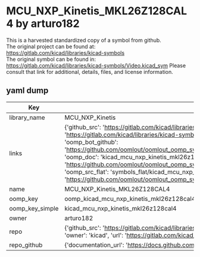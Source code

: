# MCU_NXP_Kinetis_MKL26Z128CAL4 by arturo182  
This is a harvested standardized copy of a symbol from github.  
The original project can be found at:  
https://gitlab.com/kicad/libraries/kicad-symbols  
The original symbol can be found in:
https://gitlab.com/kicad/libraries/kicad-symbols/Video.kicad_sym
Please consult that link for additional, details, files, and license information.  
## yaml dump  
| Key | Value |  
| --- | --- |  
| library_name | MCU_NXP_Kinetis |  
| links | {'github_src': 'https://gitlab.com/kicad/libraries/kicad-symbols/Video.kicad_sym', 'github_src_repo': 'https://gitlab.com/kicad/libraries/kicad-symbols', 'oomp_bot': 'kicad_mcu_nxp_kinetis_mkl26z128cal4/working', 'oomp_bot_github': 'https://github.com/oomlout/oomlout_oomp_symbol_bot/tree/main/kicad_mcu_nxp_kinetis_mkl26z128cal4/working', 'oomp_doc': 'kicad_mcu_nxp_kinetis_mkl26z128cal4/working', 'oomp_doc_github': 'https://github.com/oomlout/oomlout_oomp_symbol_doc/tree/main/kicad_mcu_nxp_kinetis_mkl26z128cal4/working', 'oomp_src_flat': 'symbols_flat/kicad_mcu_nxp_kinetis_mkl26z128cal4/working', 'oomp_src_flat_github': 'https://github.com/oomlout/oomlout_oomp_symbol_src/tree/main/kicad_mcu_nxp_kinetis_mkl26z128cal4/working'} |  
| name | MCU_NXP_Kinetis_MKL26Z128CAL4 |  
| oomp_key | oomp_kicad_mcu_nxp_kinetis_mkl26z128cal4 |  
| oomp_key_simple | kicad_mcu_nxp_kinetis_mkl26z128cal4 |  
| owner | arturo182 |  
| repo | {'github_src': 'https://gitlab.com/kicad/libraries/kicad-symbols/Video.kicad_sym', 'name': 'libraries/kicad-symbols', 'owner': 'kicad', 'url': 'https://gitlab.com/kicad/libraries/kicad-symbols'} |  
| repo_github | {'documentation_url': 'https://docs.github.com/rest/repos/repos#get-a-repository', 'message': 'Not Found'} |  

